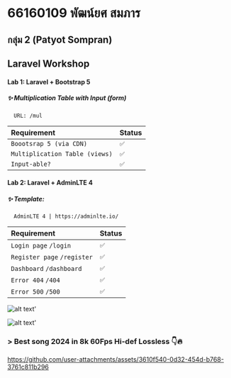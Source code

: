 # 66160109 พัฒน์ยศ สมภาร
## กลุ่ม 2 (Patyot Sompran)

## Laravel Workshop

#### Lab 1: Laravel + Bootstrap 5
##### ✨ Multiplication Table with Input (form)

```http
  URL: /mul

```

| Requirement | Status     |
| :-------- | :------- |
| `Boootsrap 5 (via CDN)` | `✅`|
| `Multiplication Table (views)` | `✅`|
| `Input-able?` | `✅`|

#### Lab 2: Laravel + AdminLTE 4
##### ✨ Template:

```http
  AdminLTE 4 | https://adminlte.io/
```

| Requirement | Status     |
| :-------- | :------- |
| `Login page` `/login` | `✅`|
| `Register page` `/register`| `✅`|
| `Dashboard` `/dashboard` | `✅`|
| `Error 404` `/404`| `✅`|
| `Error 500` `/500` | `✅`|

![alt text](img/README_xqc.gif?raw=true)'

![alt text](https://github.com/cat-milk/Anime-Girls-Holding-Programming-Books/blob/067d2132f1e8aff520f789def986fa7710900926/Uncategorized/Shouko_Nishimiya_Holds_HTML_4_Portuguese.png)'

### > Best song 2024 in 8k 60Fps Hi-def Lossless 👇🔥

https://github.com/user-attachments/assets/3610f540-0d32-454d-b768-3761c811b296
